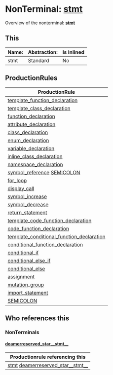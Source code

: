 # NonTerminal: **[stmt](./stmt.md)**

Overview of the nonterminal: **[stmt](./stmt.md)**



## This

| Name:                | Abstraction:    | Is Inlined |
| -------------------- | --------------- | ---------- |
| stmt | Standard | No |



## ProductionRules

| ProductionRule |
| ---- |
| [template_function_declaration](./template_function_declaration.md)  |
| [template_class_declaration](./template_class_declaration.md)  |
| [function_declaration](./function_declaration.md)  |
| [attribute_declaration](./attribute_declaration.md)  |
| [class_declaration](./class_declaration.md)  |
| [enum_declaration](./enum_declaration.md)  |
| [variable_declaration](./variable_declaration.md)  |
| [inline_class_declaration](./inline_class_declaration.md)  |
| [namespace_declaration](./namespace_declaration.md)  |
| [symbol_reference](./symbol_reference.md) [SEMICOLON](./../Lexicon/SEMICOLON.md)  |
| [for_loop](./for_loop.md)  |
| [display_call](./display_call.md)  |
| [symbol_increase](./symbol_increase.md)  |
| [symbol_decrease](./symbol_decrease.md)  |
| [return_statement](./return_statement.md)  |
| [template_code_function_declaration](./template_code_function_declaration.md)  |
| [code_function_declaration](./code_function_declaration.md)  |
| [template_conditional_function_declaration](./template_conditional_function_declaration.md)  |
| [conditional_function_declaration](./conditional_function_declaration.md)  |
| [conditional_if](./conditional_if.md)  |
| [conditional_else_if](./conditional_else_if.md)  |
| [conditional_else](./conditional_else.md)  |
| [assignment](./assignment.md)  |
| [mutation_group](./mutation_group.md)  |
| [import_statement](./import_statement.md)  |
| [SEMICOLON](./../Lexicon/SEMICOLON.md)  |




## Who references this

### NonTerminals


#### [deamerreserved_star__stmt__](./../Grammar/deamerreserved_star__stmt__.md)

| Productionrule referencing this                      |
| ---------------------------------------------------- |
| [stmt](./stmt.md) [deamerreserved_star__stmt__](./deamerreserved_star__stmt__.md)  |



